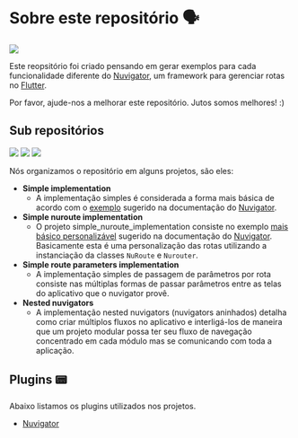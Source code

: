 # Sobre este repositório 🗣

![](https://img.shields.io/github/license/Leomhl/nuvigator_examples)

Este reopsitório foi criado pensando em gerar exemplos para cada funcionalidade diferente do [Nuvigator](https://github.com/nubank/nuvigator), um framework para gerenciar rotas no [Flutter](https://github.com/flutter/flutter).

Por favor, ajude-nos a melhorar este repositório.
Jutos somos melhores! :)

## Sub repositórios

![](https://img.shields.io/badge/-dart-blue?style=flat-square&logo=dart)
![](https://img.shields.io/badge/-flutter-blue?style=flat-square&logo=flutter)
![](https://img.shields.io/badge/-Nuvigator-purple?style=flat-square&logo=Nuvigator)

Nós organizamos o repositório em alguns projetos, são eles:

* **Simple implementation**
	* A implementação simples é considerada a forma mais básica de acordo com o [exemplo](https://github.com/nubank/nuvigator#quick-start) sugerido na documentação do [Nuvigator](https://github.com/nubank/nuvigator).
* **Simple nuroute implementation**
	* O projeto simple_nuroute_implementation consiste no exemplo [mais básico personalizável](https://github.com/nubank/nuvigator#quick-start) sugerido na documentação do [Nuvigator](https://github.com/nubank/nuvigator). Basicamente esta é uma personalização das rotas utilizando a instanciação da classes `NuRoute` e `Nurouter`.
* **Simple route parameters implementation**
	* A implementação simples de passagem de parâmetros por rota consiste nas múltiplas formas de passar parâmetros entre as telas do aplicativo que o nuvigator provê.
* **Nested nuvigators**
	* A implementação nested nuvigators (nuvigators aninhados) detalha como criar múltiplos fluxos no aplicativo e interligá-los de maneira que um projeto modular possa ter seu fluxo de navegação concentrado em cada módulo mas se comunicando com toda a aplicação.

## Plugins 📟

Abaixo listamos os plugins utilizados nos projetos.

- [Nuvigator](https://github.com/nubank/nuvigator)
